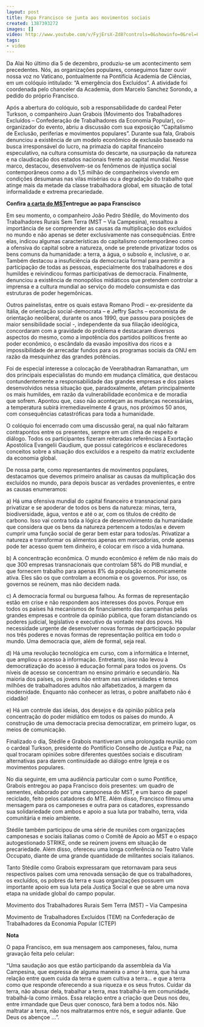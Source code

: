 ```yaml
---
layout: post
title: Papa Francisco se junta aos movimentos sociais
created: 1387393272
images: []
video: http://www.youtube.com/v/FyjErsX-Zd8?controls=0&showinfo=0&rel=0&modestbranding=1
tags:
- video
---
```



Da Alai
No último dia 5 de dezembro, produziu-se um acontecimento sem precedentes. Nós, as organizações populares, conseguimos fazer ouvir nossa voz no Vaticano, pontualmente na Pontifícia Academia de Ciências, em um colóquio intitulado: “A emergência dos Excluídos”. A atividade foi coordenada pelo chanceler da Academia, dom Marcelo Sanchez Sorondo, a pedido do próprio Francisco.


Após a abertura do colóquio, sob a responsabilidade do cardeal Peter Turkson, o companheiro Juan Grabois (Movimento dos Trabalhadores Excluídos – Confederação de Trabalhadores da Economia Popular), co-organizador do evento, abriu a discussão com sua exposição “Capitalismo de Exclusão, periferias e movimentos populares”. Durante sua fala, Grabois denunciou a existência de um modelo econômico de exclusão baseado na busca irresponsável do lucro, na primazia do capital financeiro especulativo, na cultura consumista do descarte, na usurpação da natureza e na claudicação dos estados nacionais frente ao capital mundial.
Nesse marco, destacou, desenvolvem-se os fenômenos de injustiça social contemporâneos como a do 1,5 milhão de companheiros vivendo em condições desumanas nas vilas misérias ou a degradação do trabalho que atinge mais da metade da classe trabalhadora global, em situação de total informalidade e extrema precariedade.


**Confira**
[**a carta do MST**](http://www.mst.org.br/node/15578)**entregue ao papa Franscisco**


Em seu momento, o companheiro João Pedro Stédile, do Movimento dos Trabalhadores Rurais Sem Terra (MST – Via Campesina), ressaltou a importância de se compreender as causas da multiplicação dos excluídos no mundo e não apenas se deter exclusivamente nas consequências. Entre elas, indicou algumas características do capitalismo contemporâneo como a ofensiva do capital sobre a natureza, onde se pretende privatizar todos os bens comuns da humanidade: a terra, a água, o subsolo e, inclusive, o ar. Também destacou a insuficiência da democracia formal para permitir a participação de todas as pessoas, especialmente dos trabalhadores e dos humildes e reivindicou formas participativas de democracia. Finalmente, denunciou a existência de monopólios midiáticos que pretendem controlar a imprensa e a cultura mundial ao serviço do modelo consumista e das estruturas de poder hegemônicas.


Outros painelistas, entre os quais estava Romano Prodi – ex-presidente da Itália, de orientação social-democrata – e Jeffry Sachs – economista de orientação neoliberal, durante os anos 1990, que passou para posições de maior sensibilidade social -, independente da sua filiação ideológica, concordaram com a gravidade do problema e destacaram diversos aspectos do mesmo, como a impotência dos partidos políticos frente ao poder econômico, o escândalo da evasão impositiva dos ricos e a impossibilidade de arrecadar fundos para os programas sociais da ONU em razão da mesquinhez das grandes potências.


Foi de especial interesse a colocação de Veerabhadran Ramanathan, um dos principais especialistas do mundo em mudança climática, que destacou contundentemente a responsabilidade das grandes empresas e dos países desenvolvidos nessa situação que, paradoxalmente, afetam principalmente os mais humildes, em razão da vulnerabilidade econômica e de moradia que sofrem. Apontou que, caso não aconteçam as mudanças necessárias, a temperatura subirá irremediavelmente 4 graus, nos próximos 50 anos, com consequências catastróficas para toda a humanidade.


O colóquio foi encerrado com uma discussão geral, na qual não faltaram contrapontos entre os presentes, sempre em um clima de respeito e diálogo. Todos os participantes fizeram reiteradas referências à Exortação Apostólica Evangelii Gaudium, que possui categóricos e esclarecedores conceitos sobre a situação dos excluídos e a respeito da matriz excludente da economia global.




De nossa parte, como representantes de movimentos populares, destacamos que devemos primeiro analisar as causas da multiplicação dos excluídos no mundo, para depois buscar as verdades provenientes, e entre as causas enumeramos:


a) Há uma ofensiva mundial do capital financeiro e transnacional para privatizar e se apoderar de todos os bens da natureza: minas, terra, biodiversidade, água, ventos e até o ar, com os títulos de crédito de carbono. Isso vai contra toda a lógica de desenvolvimento da humanidade que considera que os bens da natureza pertencem a todos/as e devem cumprir uma função social de gerar bem estar para todos/as. Privatizar a natureza e transformar os alimentos apenas em mercadorias, onde apenas pode ter acesso quem tem dinheiro, é colocar em risco a vida humana.


b) A concentração econômica. O mundo econômico é refém de não mais do que 300 empresas transnacionais que controlam 58% do PIB mundial, e que fornecem trabalho para apenas 8% da população economicamente ativa. Eles são os que controlam a economia e os governos. Por isso, os governos se reúnem, mas não decidem nada.


c) A democracia formal ou burguesa falhou. As formas de representação estão em crise e não respondem aos interesses dos povos. Porque em todos os países há mecanismos de financiamento das campanhas pelas grandes empresas e controle da opinião pública, que foram distanciando os poderes judicial, legislativo e executivo da vontade real dos povos. Há necessidade urgente de desenvolver novas formas de participação popular nos três poderes e novas formas de representação política em todo o mundo. Uma democracia que, além de formal, seja real.


d) Há uma revolução tecnológica em curso, com a informática e Internet, que ampliou o acesso à informação. Entretanto, isso não levou à democratização do acesso à educação formal para todos os jovens. Os níveis de acesso se concentram no ensino primário e secundário. Na maioria dos países, os jovens não entram nas universidades e temos milhões de trabalhadores adultos não alfabetizados, à margem da modernidade. Enquanto não conhecer as letras, o pobre analfabeto não é cidadão!


e) Há um controle das ideias, dos desejos e da opinião pública pela concentração do poder midiático em todos os países do mundo. A construção de uma democracia precisa democratizar, em primeiro lugar, os meios de comunicação.


Finalizado o dia, Stédile e Grabois mantiveram uma prolongada reunião com o cardeal Turkson, presidente do Pontifício Conselho de Justiça e Paz, na qual trocaram opiniões sobre diferentes questões sociais e discutiram alternativas para darem continuidade ao diálogo entre Igreja e os movimentos populares.


No dia seguinte, em uma audiência particular com o sumo Pontífice, Grabois entregou ao papa Francisco dois presentes: um quadro de sementes, elaborado por uma camponesa do MST, e um barco de papel reciclado, feito pelos catadores do MTE. Além disso, Francisco filmou uma mensagem para os camponeses e outra para os catadores, expressando sua solidariedade com ambos e apoio a sua luta por trabalho, terra, vida comunitária e meio ambiente.


Stédile também participou de uma série de reuniões com organizações camponesas e sociais italianas como o Comitê de Apoio ao MST e o espaço autogestionado STRIKE, onde se reúnem jovens em situação de precariedade. Além disso, ofereceu uma longa conferência no Teatro Valle Occupato, diante de uma grande quantidade de militantes sociais italianos.


Tanto Stédile como Grabois expressaram que retornavam para seus respectivos países com uma renovada sensação de que os trabalhadores, os excluídos, os pobres da terra e suas organizações possuem um importante apoio em sua luta pela Justiça Social e que se abre uma nova etapa na unidade global do campo popular.


Movimento dos Trabalhadores Rurais Sem Terra (MST) – Via Campesina

Movimento de Trabalhadores Excluídos (TEM) na Confederação de Trabalhadores da Economia Popular (CTEP)


**Nota**


O papa Francisco, em sua mensagem aos camponeses, falou, numa gravação feita pelo celular:


“Uma saudação aos que estão participando da assembleia da Via Campesina, que expressa de alguma maneira o amor à terra, que há uma relação entre quem cuida da terra e quem cultiva a terra... e que a terra como que responde oferecendo a sua riqueza e os seus frutos. Cuidar da terra, não abusar dela, trabalhar a terra, mas trabalhá-la em comunidade, trabalhá-la como irmãos. Essa relação entre a criação que Deus nos deu, entre irmandade que Deus quer conosco, fará bem a todos nós. Não maltratar a terra, não nos maltratarmos entre nós, e seguir adiante. Que Deus os abençoe ...”.
 
 
